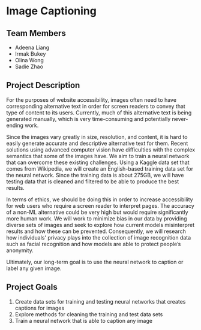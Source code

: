 # Image Captioning

## Team Members
+ Adeena Liang
+ Irmak Bukey
+ Olina Wong
+ Sadie Zhao

## Project Description

For the purposes of website accessibility, images often need to have corresponding alternative text in order for screen readers to convey that type of content to its users. Currently, much of this alternative text is being generated manually, which is very time-consuming and potentially never-ending work. 

Since the images vary greatly in size, resolution, and content, it is hard to easily generate accurate and descriptive alternative text for them. Recent solutions using advanced computer vision have difficulties with the complex semantics that some of the images have. 
We aim to train a neural network that can overcome these existing challenges. Using a Kaggle data set that comes from Wikipedia, we will create an English-based training data set for the neural network. Since the training data is about 275GB, we will have testing data that is cleaned and filtered to be able to produce the best results.

In terms of ethics, we should be doing this in order to increase accessibility for web users who require a screen reader to interpret pages. The accuracy of a non-ML alternative could be very high but would require significantly more human work. We will work to minimize bias in our data by providing diverse sets of images and seek to explore how current models misinterpret results and how these can be prevented. Consequently, we will research how individuals' privacy plays into the collection of image recognition data such as facial recognition and how models are able to protect people’s anonymity. 

Ultimately, our long-term goal is to use the neural network to caption or label any given image.

## Project Goals

1. Create data sets for training and testing neural networks that creates captions for images
2. Explore methods for cleaning the training and test data sets
3. Train a neural network that is able to caption any image
